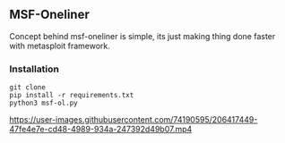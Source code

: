 ## MSF-Oneliner

Concept behind msf-oneliner is simple, its just making thing done faster with metasploit framework. 

### Installation
```
git clone
pip install -r requirements.txt
python3 msf-ol.py
```

https://user-images.githubusercontent.com/74190595/206417449-47fe4e7e-cd48-4989-934a-247392d49b07.mp4
